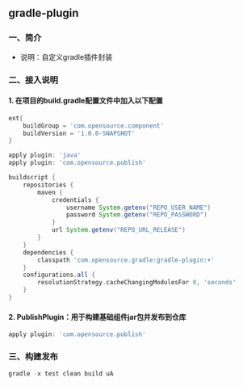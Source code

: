## gradle-plugin

### 一、简介

- 说明：自定义gradle插件封装

### 二、接入说明

#### 1. 在项目的build.gradle配置文件中加入以下配置

```groovy
ext{
    buildGroup = 'com.opensource.component'
    buildVersion = '1.0.0-SNAPSHOT'
}

apply plugin: 'java'
apply plugin: 'com.opensource.publish'

buildscript {
    repositories {
        maven {
            credentials {
                username System.getenv("REPO_USER_NAME")
                password System.getenv("REPO_PASSWORD")
            }
            url System.getenv("REPO_URL_RELEASE")
        }
    }
    dependencies {
        classpath 'com.opensource.gradle:gradle-plugin:+'
    }
    configurations.all {
        resolutionStrategy.cacheChangingModulesFor 0, 'seconds'
    }
}
```

#### 2. PublishPlugin：用于构建基础组件jar包并发布到仓库

```groovy
apply plugin: 'com.opensource.publish'
```     

### 三、构建发布
```groovy
gradle -x test clean build uA
```
